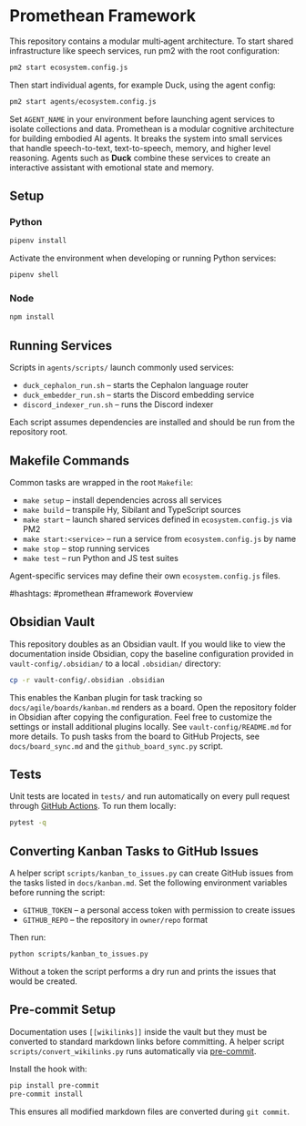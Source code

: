 # Promethean Framework

This repository contains a modular multi‑agent architecture. To start shared infrastructure like speech services, run pm2 with the root configuration:

```bash
pm2 start ecosystem.config.js
```

Then start individual agents, for example Duck, using the agent config:

```bash
pm2 start agents/ecosystem.config.js
```

Set `AGENT_NAME` in your environment before launching agent services to isolate collections and data.
Promethean is a modular cognitive architecture for building embodied AI agents. It breaks the system into small services that handle speech-to-text, text-to-speech, memory, and higher level reasoning. Agents such as **Duck** combine these services to create an interactive assistant with emotional state and memory.

## Setup

### Python

```bash
pipenv install
```

Activate the environment when developing or running Python services:

```bash
pipenv shell
```

### Node

```bash
npm install
```

## Running Services

Scripts in `agents/scripts/` launch commonly used services:

- `duck_cephalon_run.sh` – starts the Cephalon language router
- `duck_embedder_run.sh` – starts the Discord embedding service
- `discord_indexer_run.sh` – runs the Discord indexer

Each script assumes dependencies are installed and should be run from the repository root.

## Makefile Commands

Common tasks are wrapped in the root `Makefile`:

- `make setup` – install dependencies across all services
- `make build` – transpile Hy, Sibilant and TypeScript sources
- `make start` – launch shared services defined in `ecosystem.config.js` via PM2
- `make start:<service>` – run a service from `ecosystem.config.js` by name
- `make stop` – stop running services
- `make test` – run Python and JS test suites

Agent-specific services may define their own `ecosystem.config.js` files.

#hashtags: #promethean #framework #overview
## Obsidian Vault

This repository doubles as an Obsidian vault. If you would like to view the
documentation inside Obsidian, copy the baseline configuration provided in
`vault-config/.obsidian/` to a local `.obsidian/` directory:

```bash
cp -r vault-config/.obsidian .obsidian
```

This enables the Kanban plugin for task tracking so `docs/agile/boards/kanban.md`
renders as a board. Open the repository folder in Obsidian after copying the
configuration. Feel free to customize the settings or install additional
plugins locally. See `vault-config/README.md` for more details.
To push tasks from the board to GitHub Projects, see `docs/board_sync.md` and the
`github_board_sync.py` script.

## Tests

Unit tests are located in `tests/` and run automatically on every pull request
through [GitHub Actions](.github/workflows/tests.yml).
To run them locally:

```bash
pytest -q
```

## Converting Kanban Tasks to GitHub Issues

A helper script `scripts/kanban_to_issues.py` can create GitHub issues from the tasks listed in `docs/kanban.md`. Set the following environment variables before running the script:

- `GITHUB_TOKEN` – a personal access token with permission to create issues
- `GITHUB_REPO` – the repository in `owner/repo` format

Then run:

```bash
python scripts/kanban_to_issues.py
```

Without a token the script performs a dry run and prints the issues that would be created.


## Pre-commit Setup

Documentation uses `[[wikilinks]]` inside the vault but they must be converted to standard markdown links before committing. A helper script `scripts/convert_wikilinks.py` runs automatically via [pre-commit](https://pre-commit.com/).

Install the hook with:

```bash
pip install pre-commit
pre-commit install
```

This ensures all modified markdown files are converted during `git commit`.
